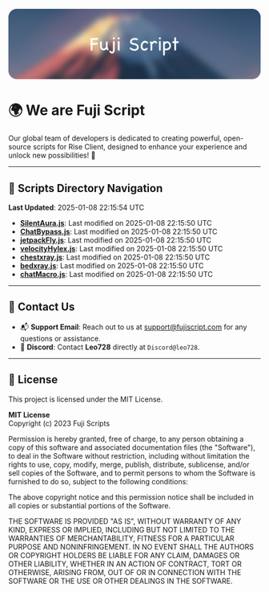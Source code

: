 ![Banner](.github/b.webp)

# 🌍 **We are Fuji Script**

Our global team of developers is dedicated to creating powerful, open-source scripts for Rise Client, designed to enhance your experience and unlock new possibilities! 🌟

---
<!-- SCRIPTS_NAVIGATION_START -->
## 📂 **Scripts Directory Navigation**

**Last Updated**: 2025-01-08 22:15:54 UTC

- **[SilentAura.js](scripts/SilentAura.js)**: Last modified on 2025-01-08 22:15:50 UTC
- **[ChatBypass.js](scripts/ChatBypass.js)**: Last modified on 2025-01-08 22:15:50 UTC
- **[jetpackFly.js](scripts/jetpackFly.js)**: Last modified on 2025-01-08 22:15:50 UTC
- **[velocityHylex.js](scripts/velocityHylex.js)**: Last modified on 2025-01-08 22:15:50 UTC
- **[chestxray.js](scripts/chestxray.js)**: Last modified on 2025-01-08 22:15:50 UTC
- **[bedxray.js](scripts/bedxray.js)**: Last modified on 2025-01-08 22:15:50 UTC
- **[chatMacro.js](scripts/chatMacro.js)**: Last modified on 2025-01-08 22:15:50 UTC

<!-- SCRIPTS_NAVIGATION_END -->

---

## 💬 **Contact Us**  
- 📬 **Support Email**: Reach out to us at [support@fujiscript.com](mailto:support@fujiscript.com) for any questions or assistance.  
- 💬 **Discord**: Contact **Leo728** directly at `Discord@leo728`.

---

## 📜 **License**

This project is licensed under the MIT License.  

**MIT License**  
Copyright (c) 2023 Fuji Scripts  

Permission is hereby granted, free of charge, to any person obtaining a copy of this software and associated documentation files (the "Software"), to deal in the Software without restriction, including without limitation the rights to use, copy, modify, merge, publish, distribute, sublicense, and/or sell copies of the Software, and to permit persons to whom the Software is furnished to do so, subject to the following conditions:  

The above copyright notice and this permission notice shall be included in all copies or substantial portions of the Software.  

THE SOFTWARE IS PROVIDED "AS IS", WITHOUT WARRANTY OF ANY KIND, EXPRESS OR IMPLIED, INCLUDING BUT NOT LIMITED TO THE WARRANTIES OF MERCHANTABILITY, FITNESS FOR A PARTICULAR PURPOSE AND NONINFRINGEMENT. IN NO EVENT SHALL THE AUTHORS OR COPYRIGHT HOLDERS BE LIABLE FOR ANY CLAIM, DAMAGES OR OTHER LIABILITY, WHETHER IN AN ACTION OF CONTRACT, TORT OR OTHERWISE, ARISING FROM, OUT OF OR IN CONNECTION WITH THE SOFTWARE OR THE USE OR OTHER DEALINGS IN THE SOFTWARE.  
